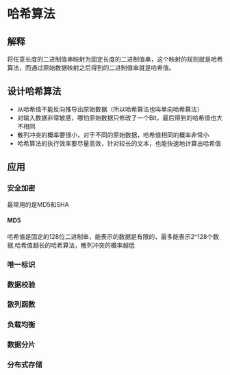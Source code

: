 # 哈希算法
## 解释
将任意长度的二进制值串映射为固定长度的二进制值串，这个映射的规则就是哈希算法，而通过原始数据映射之后得到的二进制值串就是哈希值。
## 设计哈希算法
* 从哈希值不能反向推导出原始数据（所以哈希算法也叫单向哈希算法）
* 对输入数据非常敏感，哪怕原始数据只修改了一个Bit，最后得到的哈希值也大不相同
* 散列冲突的概率要很小，对于不同的原始数据，哈希值相同的概率非常小
* 哈希算法的执行效率要尽量高效，针对较长的文本，也能快速地计算出哈希值
## 应用
### 安全加密
最常用的是MD5和SHA
#### MD5
哈希值是固定的128位二进制串，能表示的数据是有限的，最多能表示2^128个数据,哈希值越长的哈希算法，散列冲突的概率越低
### 唯一标识
### 数据校验
### 散列函数
### 负载均衡
### 数据分片
### 分布式存储
